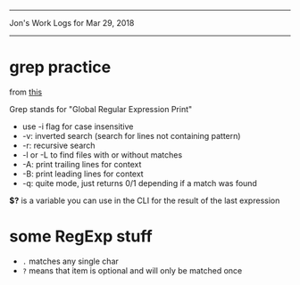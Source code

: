 *****************************************************************

Jon's Work Logs for Mar 29, 2018

*****************************************************************

# grep practice

from [this](http://opensourceforu.com/2012/06/beginners-guide-gnu-grep-basics-regular-expressions/)

Grep stands for "Global Regular Expression Print"

* use -i flag for case insensitive
* -v: inverted search (search for lines not containing pattern)
* -r: recursive search
* -l or -L to find files with or without matches
* -A: print trailing lines for context
* -B: print leading lines for context
* -q: quite mode, just returns 0/1 depending if a match was found

**$?** is a variable you can use in the CLI for the result of the last expression

# some RegExp stuff

* `.` matches any single char
* `?` means that item is optional and will only be matched once